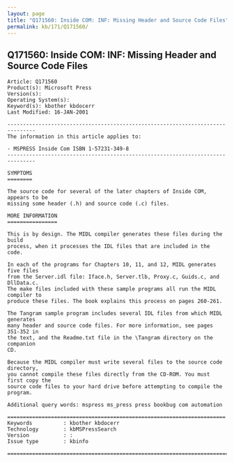 ```yaml
---
layout: page
title: "Q171560: Inside COM: INF: Missing Header and Source Code Files"
permalink: kb/171/Q171560/
---
```


## Q171560: Inside COM: INF: Missing Header and Source Code Files

	Article: Q171560
	Product(s): Microsoft Press
	Version(s): 
	Operating System(s): 
	Keyword(s): kbother kbdocerr
	Last Modified: 16-JAN-2001
	
	-------------------------------------------------------------------------------
	The information in this article applies to:
	
	- MSPRESS Inside Com ISBN 1-57231-349-8 
	-------------------------------------------------------------------------------
	
	SYMPTOMS
	========
	
	The source code for several of the later chapters of Inside COM, appears to be
	missing some header (.h) and source code (.c) files.
	
	MORE INFORMATION
	================
	
	This is by design. The MIDL compiler generates these files during the build
	process, when it processes the IDL files that are included in the code.
	
	In each of the programs for Chapters 10, 11, and 12, MIDL generates five files
	from the Server.idl file: Iface.h, Server.tlb, Proxy.c, Guids.c, and DllData.c.
	The make files included with these sample programs all run the MIDL compiler to
	produce these files. The book explains this process on pages 260-261.
	
	The Tangram sample program includes several IDL files from which MIDL generates
	many header and source code files. For more information, see pages 351-352 in
	the text, and the Readme.txt file in the \Tangram directory on the companion
	CD.
	
	Because the MIDL compiler must write several files to the source code directory,
	you cannot compile these files directly from the CD-ROM. You must first copy the
	source code files to your hard drive before attempting to compile the program.
	
	Additional query words: mspress ms_press press bookbug com automation
	
	======================================================================
	Keywords          : kbother kbdocerr 
	Technology        : kbMSPressSearch
	Version           : :
	Issue type        : kbinfo
	
	=============================================================================
	
